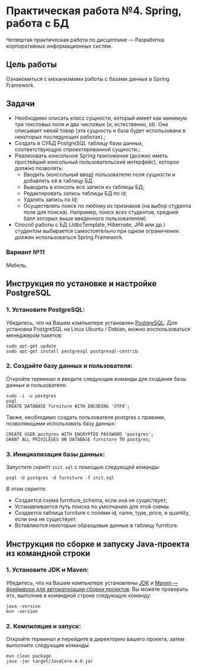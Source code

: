 # Практическая работа №4. Spring, работа с БД

Четвертая практическая работа по дисциплине — Разработка корпоративных информационных систем.

## Цель работы

Ознакомиться с механизмами работы с базами данных в Spring Framework.

## Задачи

- Необходимо описать класс сущности, который имеет как минимум три текстовых поля и два числовых (и, естественно, id).
  Она описывает некий товар (эта сущность и база будет использована в некоторых последующих работах).;
- Создать в СУБД PostgreSQL таблицу базы данных, соответствующую спроектированной сущности.;
- Реализовать консольное Spring приложение (должно иметь простейший консольный пользовательский интерфейс), которое
  должно позволять:
    - Вводить (консольный ввод) пользователю поля сущности и добавлять её в таблицу БД.
    - Выводить в консоль все записи из таблицы БД;
    - Редактировать запись таблицы БД по id;
    - Удалять запись по Id;
    - Осуществлять поиск по любому из признаков (на выбор студента поле для поиска). Например, поиск всех студентов,
      средний балл которых выше введенного пользователем).
- Способ работы с БД (JdbcTemplate, Hibernate, JPA или др.) студентом выбирается самостоятельно при одном ограничении:
  должен использоваться Spring Framework.

### Вариант №11

Мебель.

## Инструкция по установке и настройке PostgreSQL

### 1. Установите PostgreSQL:

Убедитесь, что на Вашем компьютере установлен [PostgreSQL](https://www.postgresql.org/download/).
Для установки PostgreSQL на Linux Ubuntu / Debian, можно воспользоваться менеджером пакетов:
```
sudo apt-get update
sudo apt-get install postgresql postgresql-contrib
```

### 2. Создайте базу данных и пользователя:

Откройте терминал и введите следующие команды для создания базы данных и пользователя:

```
sudo -i -u postgres
psql
CREATE DATABASE furniture WITH ENCODING 'UTF8';
```

Также, необходимо создать пользователя postgres с правами, позволяющими использовать базу данных:

```
CREATE USER postgres WITH ENCRYPTED PASSWORD 'postgres';
GRANT ALL PRIVILEGES ON DATABASE furniture TO postgres; 
```

### 3. Инициализация базы данных:

Запустите скрипт ```init.sql``` с помощью следующей команды:

```
psql -U postgres -d furniture -f init.sql
```

В этом скрипте:

- Создается схема furniture_schema, если она не существует;
- Устанавливается путь поиска по умолчанию для этой схемы.
- Создается таблица furniture с полями id, name, type, price, и quantity, если она не существует.
- Вставляются некоторые образцовые данные в таблицу furniture.

## Инструкция по сборке и запуску Java-проекта из командной строки

### 1. Установите JDK и Maven:

Убедитесь, что на Вашем компьютере
установлены [JDK](https://www.oracle.com/java/technologies/downloads/)
и [Maven — фреймворк для автоматизации сборки проектов](https://maven.apache.org/). Вы можете проверить это,
выполнив в командной строке следующую команду:

```
java -version
mvn -version
```

### 2. Компиляция и запуск:

Откройте терминал и перейдите в директорию вашего проекта, затем выполните следующие команды:

```
mvn clean package
java -jar target/JavaCore-4.0.jar
```
